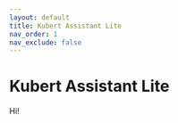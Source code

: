 ```yaml
---
layout: default
title: Kubert Assistant Lite
nav_order: 1
nav_exclude: false
---
```


# Kubert Assistant Lite

Hi!

